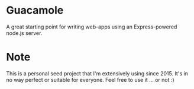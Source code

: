 # Guacamole
A great starting point for writing web-apps using an Express-powered node.js server.  

# Note
This is a personal seed project that I'm extensively using since 2015. It's in no way perfect or suitable for everyone. Feel free to use it ... or not :)
